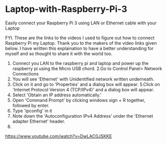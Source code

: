 # Laptop-with-Raspberry-Pi-3
Easily connect your Raspberry Pi 3 using LAN or Ethernet cable  with your Laptop

FYI. These are the links to the videos I used to figure out how to connect Raspberry Pi my Laptop. Thank you to the makers of the video links given below. I have written this explaination to have a better understanding for myself and so thought to share it with the world too.

1. Connect you LAN to the raspberry pi and laptop and power up the raspberry pi using the Micro USB chord.
2.Go to Control Panel> Network Connections
3. You will see 'Ethernet' with Unidentified network written underneath.
4. Click on it and go to 'Properties' and a dialog box will appear.
5.Click on 'Internet Protocol Version 4 (TCP/IPv4)' and a dialog box will appear.
6. Select 'Obtain an IP address automatically.'
7. Open 'Command Prompt' by clicking windows sign + R together, followed by enter.
8. Type 'ipconfig' in it
9. Note down the 'Autoconfiguration IPv4 Address' under the 'Ethernet adapter Ethernet' header.
10.
 https://www.youtube.com/watch?v=DwLAC0JSKKE
 
 
